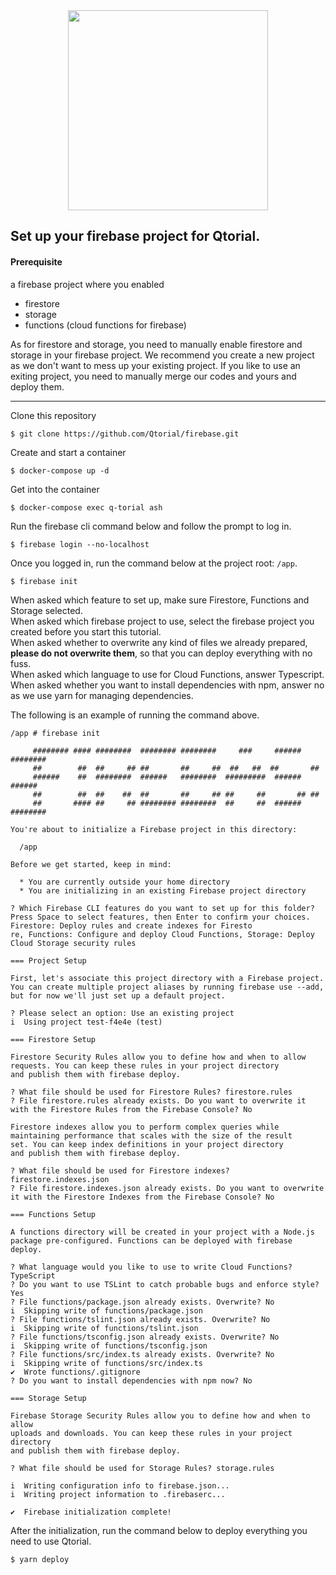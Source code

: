 <div align="center">
  <img src="https://user-images.githubusercontent.com/58778841/73591971-6bf62500-4538-11ea-95fe-c2f17613d0d5.png" width="320px">
</div>

## Set up your firebase project for Qtorial.

#### Prerequisite
a firebase project where you enabled
  - firestore
  - storage
  - functions (cloud functions for firebase)
  
As for firestore and storage, you need to manually enable firestore and storage in your firebase project.
We recommend you create a new project as we don't want to mess up your existing project. 
If you like to use an exiting project, you need to manually merge our codes and yours and deploy them.

---
Clone this repository
```
$ git clone https://github.com/Qtorial/firebase.git
```
Create and start a container
```
$ docker-compose up -d
```
Get into the container
```
$ docker-compose exec q-torial ash
```
Run the firebase cli command below and follow the prompt to log in.
```
$ firebase login --no-localhost
```
Once you logged in, run the command below at the project root: `/app`.
```
$ firebase init
```
When asked which feature to set up, make sure Firestore, Functions and Storage selected.  
When asked which firebase project to use, select the firebase project you created before you start this tutorial.  
When asked whether to overwrite any kind of files we already prepared, **please do not overwrite them**, so that you can deploy everything with no fuss.  
When asked which language to use for Cloud Functions, answer Typescript.  
When asked whether you want to install dependencies with npm, answer no as we use yarn for managing dependencies.

The following is an example of running the command above. 
```
/app # firebase init

     ######## #### ########  ######## ########     ###     ######  ########
     ##        ##  ##     ## ##       ##     ##  ##   ##  ##       ##
     ######    ##  ########  ######   ########  #########  ######  ######
     ##        ##  ##    ##  ##       ##     ## ##     ##       ## ##
     ##       #### ##     ## ######## ########  ##     ##  ######  ########

You're about to initialize a Firebase project in this directory:

  /app

Before we get started, keep in mind:

  * You are currently outside your home directory
  * You are initializing in an existing Firebase project directory

? Which Firebase CLI features do you want to set up for this folder? Press Space to select features, then Enter to confirm your choices. Firestore: Deploy rules and create indexes for Firesto
re, Functions: Configure and deploy Cloud Functions, Storage: Deploy Cloud Storage security rules

=== Project Setup

First, let's associate this project directory with a Firebase project.
You can create multiple project aliases by running firebase use --add, 
but for now we'll just set up a default project.

? Please select an option: Use an existing project
i  Using project test-f4e4e (test)

=== Firestore Setup

Firestore Security Rules allow you to define how and when to allow
requests. You can keep these rules in your project directory
and publish them with firebase deploy.

? What file should be used for Firestore Rules? firestore.rules
? File firestore.rules already exists. Do you want to overwrite it with the Firestore Rules from the Firebase Console? No

Firestore indexes allow you to perform complex queries while
maintaining performance that scales with the size of the result
set. You can keep index definitions in your project directory
and publish them with firebase deploy.

? What file should be used for Firestore indexes? firestore.indexes.json
? File firestore.indexes.json already exists. Do you want to overwrite it with the Firestore Indexes from the Firebase Console? No

=== Functions Setup

A functions directory will be created in your project with a Node.js
package pre-configured. Functions can be deployed with firebase deploy.

? What language would you like to use to write Cloud Functions? TypeScript
? Do you want to use TSLint to catch probable bugs and enforce style? Yes
? File functions/package.json already exists. Overwrite? No
i  Skipping write of functions/package.json
? File functions/tslint.json already exists. Overwrite? No
i  Skipping write of functions/tslint.json
? File functions/tsconfig.json already exists. Overwrite? No
i  Skipping write of functions/tsconfig.json
? File functions/src/index.ts already exists. Overwrite? No
i  Skipping write of functions/src/index.ts
✔  Wrote functions/.gitignore
? Do you want to install dependencies with npm now? No

=== Storage Setup

Firebase Storage Security Rules allow you to define how and when to allow
uploads and downloads. You can keep these rules in your project directory
and publish them with firebase deploy.

? What file should be used for Storage Rules? storage.rules

i  Writing configuration info to firebase.json...
i  Writing project information to .firebaserc...

✔  Firebase initialization complete!

```
After the initialization, run the command below to deploy everything you need to use Qtorial. 
```
$ yarn deploy
```
